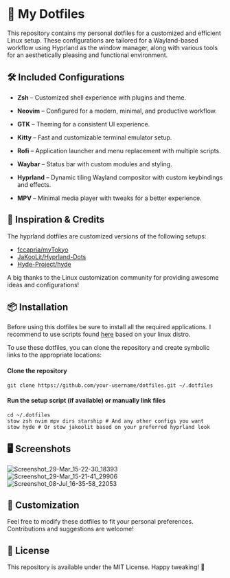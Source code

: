 # 🎨 My Dotfiles

This repository contains my personal dotfiles for a customized and efficient Linux setup. These configurations are tailored for a Wayland-based workflow using Hyprland as the window manager, along with various tools for an aesthetically pleasing and functional environment.

## 🛠 Included Configurations

- **Zsh** – Customized shell experience with plugins and theme.

- **Neovim** – Configured for a modern, minimal, and productive workflow.

- **GTK** – Theming for a consistent UI experience.

- **Kitty** – Fast and customizable terminal emulator setup.

- **Rofi** – Application launcher and menu replacement with multiple scripts.

- **Waybar** – Status bar with custom modules and styling.

- **Hyprland** – Dynamic tiling Wayland compositor with custom keybindings and effects.

- **MPV** – Minimal media player with tweaks for a better experience.

## 🎨 Inspiration & Credits

The hyprland dotfiles are customized versions of the following setups:

- [fccapria/myTokyo](https://github.com/fccapria/myTokyo)
- [JaKooLit/Hyprland-Dots](https://github.com/JaKooLit/Hyprland-Dots)
- [Hyde-Project/hyde](https://github.com/Hyde-project/hyde)

A big thanks to the Linux customization community for providing awesome ideas and configurations!

## 📦 Installation

Before using this dotfiles be sure to install all the required applications. I recommend to use scripts found [here](https://github.com/JaKooLit) based on your linux distro.

To use these dotfiles, you can clone the repository and create symbolic links to the appropriate locations:

#### Clone the repository
```
git clone https://github.com/your-username/dotfiles.git ~/.dotfiles
```

#### Run the setup script (if available) or manually link files
```
cd ~/.dotfiles
stow zsh nvim mpv dirs starship # And any other configs you want
stow hyde # Or stow jakoolit based on your preferred hyprland look
```
## 🖥 Screenshots

![Screenshot_29-Mar_15-22-30_18393](https://github.com/user-attachments/assets/4d1b1777-4280-4c49-b371-6280e42a10cc)
![Screenshot_29-Mar_15-21-41_29906](https://github.com/user-attachments/assets/7d58acc3-f299-4dee-98d7-03e7e8619423)
![Screenshot_08-Jul_16-35-58_22053](https://github.com/user-attachments/assets/5570da79-d89a-4445-a76a-1e50cac20f71)

## 🔧 Customization
Feel free to modify these dotfiles to fit your personal preferences. Contributions and suggestions are welcome!

## 📝 License
This repository is available under the MIT License. Happy tweaking! 🚀

